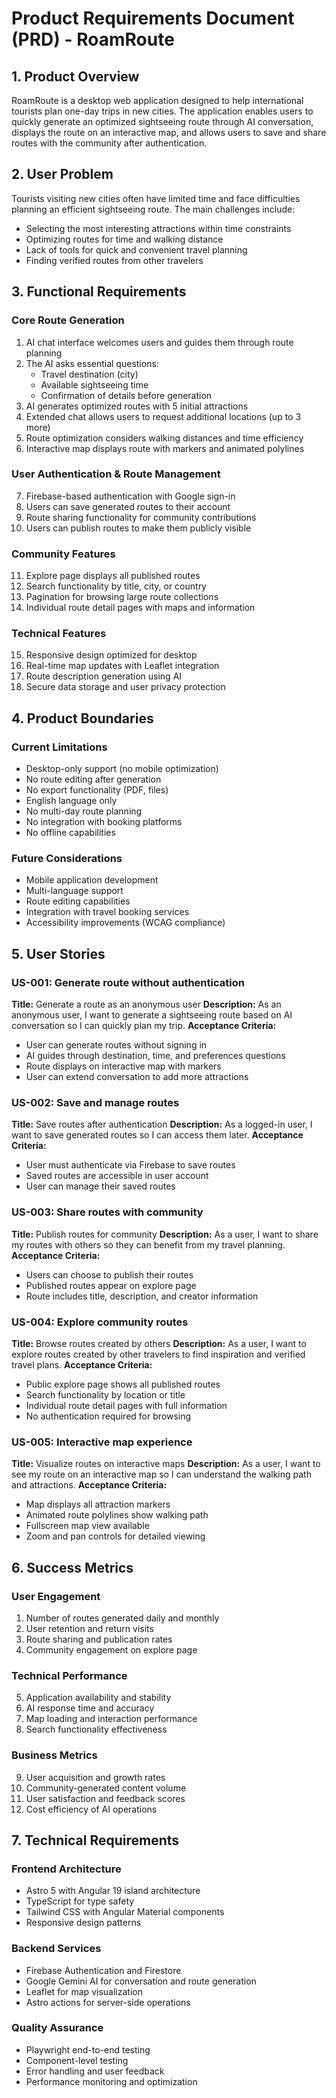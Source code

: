 # Product Requirements Document (PRD) - RoamRoute

## 1. Product Overview

RoamRoute is a desktop web application designed to help international tourists plan one-day trips in new cities. The application enables users to quickly generate an optimized sightseeing route through AI conversation, displays the route on an interactive map, and allows users to save and share routes with the community after authentication.

## 2. User Problem

Tourists visiting new cities often have limited time and face difficulties planning an efficient sightseeing route. The main challenges include:
- Selecting the most interesting attractions within time constraints
- Optimizing routes for time and walking distance
- Lack of tools for quick and convenient travel planning
- Finding verified routes from other travelers

## 3. Functional Requirements

### Core Route Generation
1. AI chat interface welcomes users and guides them through route planning
2. The AI asks essential questions:
   - Travel destination (city)
   - Available sightseeing time
   - Confirmation of details before generation
3. AI generates optimized routes with 5 initial attractions
4. Extended chat allows users to request additional locations (up to 3 more)
5. Route optimization considers walking distances and time efficiency
6. Interactive map displays route with markers and animated polylines

### User Authentication & Route Management
7. Firebase-based authentication with Google sign-in
8. Users can save generated routes to their account
9. Route sharing functionality for community contributions
10. Users can publish routes to make them publicly visible

### Community Features
11. Explore page displays all published routes
12. Search functionality by title, city, or country
13. Pagination for browsing large route collections
14. Individual route detail pages with maps and information

### Technical Features
15. Responsive design optimized for desktop
16. Real-time map updates with Leaflet integration
17. Route description generation using AI
18. Secure data storage and user privacy protection

## 4. Product Boundaries

### Current Limitations
- Desktop-only support (no mobile optimization)
- No route editing after generation
- No export functionality (PDF, files)
- English language only
- No multi-day route planning
- No integration with booking platforms
- No offline capabilities

### Future Considerations
- Mobile application development
- Multi-language support
- Route editing capabilities
- Integration with travel booking services
- Accessibility improvements (WCAG compliance)

## 5. User Stories

### US-001: Generate route without authentication
**Title:** Generate a route as an anonymous user
**Description:** As an anonymous user, I want to generate a sightseeing route based on AI conversation so I can quickly plan my trip.
**Acceptance Criteria:**
- User can generate routes without signing in
- AI guides through destination, time, and preferences questions
- Route displays on interactive map with markers
- User can extend conversation to add more attractions

### US-002: Save and manage routes
**Title:** Save routes after authentication
**Description:** As a logged-in user, I want to save generated routes so I can access them later.
**Acceptance Criteria:**
- User must authenticate via Firebase to save routes
- Saved routes are accessible in user account
- User can manage their saved routes

### US-003: Share routes with community
**Title:** Publish routes for community
**Description:** As a user, I want to share my routes with others so they can benefit from my travel planning.
**Acceptance Criteria:**
- Users can choose to publish their routes
- Published routes appear on explore page
- Route includes title, description, and creator information

### US-004: Explore community routes
**Title:** Browse routes created by others
**Description:** As a user, I want to explore routes created by other travelers to find inspiration and verified travel plans.
**Acceptance Criteria:**
- Public explore page shows all published routes
- Search functionality by location or title
- Individual route detail pages with full information
- No authentication required for browsing

### US-005: Interactive map experience
**Title:** Visualize routes on interactive maps
**Description:** As a user, I want to see my route on an interactive map so I can understand the walking path and attractions.
**Acceptance Criteria:**
- Map displays all attraction markers
- Animated route polylines show walking path
- Fullscreen map view available
- Zoom and pan controls for detailed viewing

## 6. Success Metrics

### User Engagement
1. Number of routes generated daily and monthly
2. User retention and return visits
3. Route sharing and publication rates
4. Community engagement on explore page

### Technical Performance
5. Application availability and stability
6. AI response time and accuracy
7. Map loading and interaction performance
8. Search functionality effectiveness

### Business Metrics
9. User acquisition and growth rates
10. Community-generated content volume
11. User satisfaction and feedback scores
12. Cost efficiency of AI operations

## 7. Technical Requirements

### Frontend Architecture
- Astro 5 with Angular 19 island architecture
- TypeScript for type safety
- Tailwind CSS with Angular Material components
- Responsive design patterns

### Backend Services
- Firebase Authentication and Firestore
- Google Gemini AI for conversation and route generation
- Leaflet for map visualization
- Astro actions for server-side operations

### Quality Assurance
- Playwright end-to-end testing
- Component-level testing
- Error handling and user feedback
- Performance monitoring and optimization

